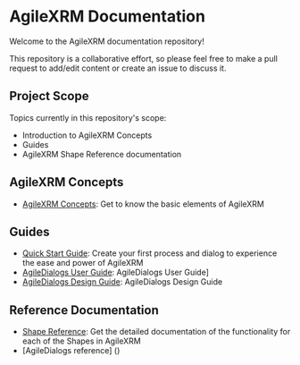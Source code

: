 # AgileXRM Documentation

Welcome to the AgileXRM documentation repository!

This repository is a collaborative effort, so please feel free to make a pull request to add/edit content or create an issue to discuss it.

## Project Scope

Topics currently in this repository's scope:

- Introduction to AgileXRM Concepts
- Guides
- AgileXRM Shape Reference documentation

## AgileXRM Concepts

- [AgileXRM Concepts](concepts/AgileXRM-Concepts.md): Get to know the basic elements of AgileXRM

## Guides

- [Quick Start Guide](guides/Quick-Start.md): Create your first process and dialog to experience the ease and power of AgileXRM
- [AgileDialogs User Guide](guides/AgileDialogs-UserGuide.md): AgileDialogs User Guide]
- [AgileDialogs Design Guide](guides/AgileDialogs-DesignGuide.md): AgileDialogs Design Guide

## Reference Documentation

- [Shape Reference](ref/README.md): Get the detailed documentation of the functionality for each of the Shapes in AgileXRM
- [AgileDialogs reference] ()



